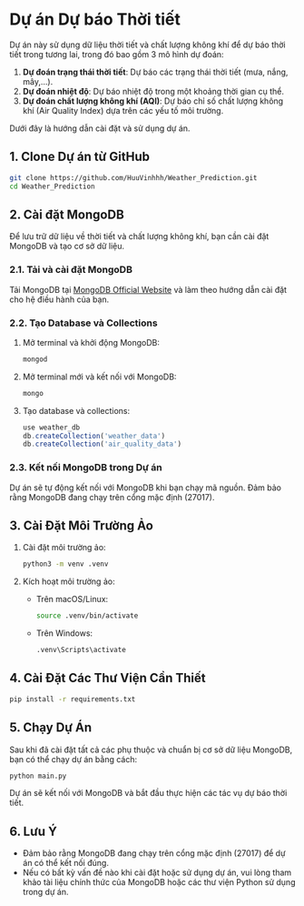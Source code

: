# Dự án Dự báo Thời tiết
Dự án này sử dụng dữ liệu thời tiết và chất lượng không khí để dự báo thời tiết trong tương lai, trong đó bao gồm 3 mô hình dự đoán:

1. **Dự đoán trạng thái thời tiết**: Dự báo các trạng thái thời tiết (mưa, nắng, mây,...).
2. **Dự đoán nhiệt độ**: Dự báo nhiệt độ trong một khoảng thời gian cụ thể.
3. **Dự đoán chất lượng không khí (AQI)**: Dự báo chỉ số chất lượng không khí (Air Quality Index) dựa trên các yếu tố môi trường.

Dưới đây là hướng dẫn cài đặt và sử dụng dự án.

## 1. Clone Dự án từ GitHub

```bash
git clone https://github.com/HuuVinhhh/Weather_Prediction.git
cd Weather_Prediction
```

## 2. Cài đặt MongoDB

Để lưu trữ dữ liệu về thời tiết và chất lượng không khí, bạn cần cài đặt MongoDB và tạo cơ sở dữ liệu.

### 2.1. Tải và cài đặt MongoDB

Tải MongoDB tại [MongoDB Official Website](https://www.mongodb.com/try/download/community) và làm theo hướng dẫn cài đặt cho hệ điều hành của bạn.

### 2.2. Tạo Database và Collections

1. Mở terminal và khởi động MongoDB:

   ```bash
   mongod
   ```

2. Mở terminal mới và kết nối với MongoDB:

   ```bash
   mongo
   ```

3. Tạo database và collections:

   ```javascript
   use weather_db
   db.createCollection('weather_data')
   db.createCollection('air_quality_data')
   ```

### 2.3. Kết nối MongoDB trong Dự án

Dự án sẽ tự động kết nối với MongoDB khi bạn chạy mã nguồn. Đảm bảo rằng MongoDB đang chạy trên cổng mặc định (27017).

## 3. Cài Đặt Môi Trường Ảo

1. Cài đặt môi trường ảo:

   ```bash
   python3 -m venv .venv
   ```

2. Kích hoạt môi trường ảo:

   - Trên macOS/Linux:
     ```bash
     source .venv/bin/activate
     ```

   - Trên Windows:
     ```bash
     .venv\Scripts\activate
     ```

## 4. Cài Đặt Các Thư Viện Cần Thiết

```bash
pip install -r requirements.txt
```

## 5. Chạy Dự Án

Sau khi đã cài đặt tất cả các phụ thuộc và chuẩn bị cơ sở dữ liệu MongoDB, bạn có thể chạy dự án bằng cách:

```bash
python main.py
```

Dự án sẽ kết nối với MongoDB và bắt đầu thực hiện các tác vụ dự báo thời tiết.

## 6. Lưu Ý

- Đảm bảo rằng MongoDB đang chạy trên cổng mặc định (27017) để dự án có thể kết nối đúng.
- Nếu có bất kỳ vấn đề nào khi cài đặt hoặc sử dụng dự án, vui lòng tham khảo tài liệu chính thức của MongoDB hoặc các thư viện Python sử dụng trong dự án.
